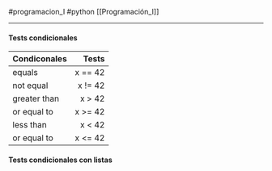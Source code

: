 #programacion_I #python [[Programación_I]]

---

#### Tests condicionales

Condiconales | Tests
:--------------------- | ------------:
equals | x == 42
not equal | x != 42
greater than | x > 42
	or equal to | x >= 42
less than | x < 42
or equal to | x <= 42

#### Tests condicionales con listas
```python

```